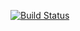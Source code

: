 [![Build Status](https://travis-ci.org/advanced-rest-client/request-payload-editor-behavior.svg?branch=stage)](https://travis-ci.org/advanced-rest-client/request-payload-editor-behavior)  

